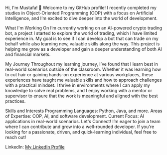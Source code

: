 Hi, I'm Mustafa! 👋
Welcome to my GitHub profile! I recently completed my studies in Object-Oriented Programming (OOP) with a focus on Artificial Intelligence, and I’m excited to dive deeper into the world of development.

What I'm Working On
I’m currently working on an AI-powered crypto trading bot, a project I started to explore the world of trading, which I have limited experience in. My goal is to see if I can develop a bot that can trade on my behalf while also learning new, valuable skills along the way. This project is helping me grow as a developer and gain a deeper understanding of both AI and financial markets.

My Journey
Throughout my learning journey, I’ve found that I learn best in real-world scenarios outside of the classroom. Whether it was learning how to cut hair or gaining hands-on experience at various workplaces, these experiences have taught me valuable skills and how to approach challenges with a practical mindset. I thrive in environments where I can apply my knowledge to solve real problems, and I enjoy working with a mentor or supervisor to ensure that the work is meaningful and aligned with the best practices.

Skills and Interests
Programming Languages: Python, Java, and more.
Areas of Expertise: OOP, AI, and software development.
Current Focus: AI applications in real-world scenarios.
Let's Connect!
I’m eager to join a team where I can contribute and grow into a well-rounded developer. If you're looking for a passionate, driven, and quick-learning individual, feel free to reach out!

LinkedIn: [My LinkedIn Profile](https://www.linkedin.com/in/mustafa-mustafa/)
